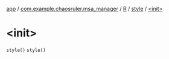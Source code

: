 [app](../../../index.md) / [com.example.chaosruler.msa_manager](../../index.md) / [R](../index.md) / [style](index.md) / [&lt;init&gt;](.)

# &lt;init&gt;

`style()`
`style()`